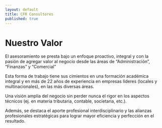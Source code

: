 ```yaml
---
layout: default
title: CFR Consultores
published: true
---
```


#  Nuestro Valor

El asesoramiento se presta bajo un enfoque proactivo, integral y con la pasión de agregar valor al negocio desde las áreas de “Administración”, “Finanzas” y “Comercial”

Esta forma de trabajo tiene sus cimientos en una formación académica integral y en más de 22 años de experiencia en empresas líderes (locales y multinacionales), en las más diversas áreas.

Una visión amplia del negocio sin perder nunca el rigor en los aspectos técnicos (ej. en materia tributaria, contable, societaria, etc.).

Además, se destaca el aporte profesional interdisciplinario y las alianzas profesionales estratégicas para lograr mayor eficiencia y perfección en el resultado.
